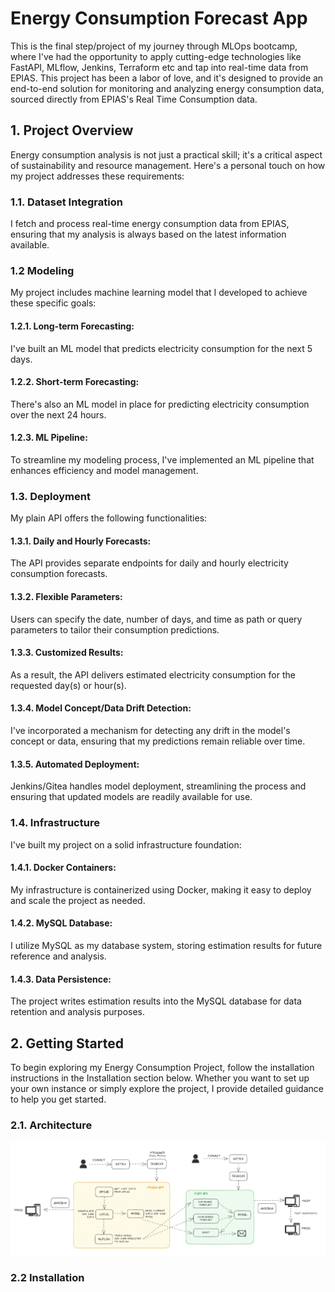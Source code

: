 # Energy Consumption Forecast App

This is the final step/project of my journey through MLOps bootcamp, where I've had the opportunity to apply cutting-edge technologies like FastAPI, MLflow, Jenkins, Terraform etc and tap into real-time data from EPIAS. This project has been a labor of love, and it's designed to provide an end-to-end solution for monitoring and analyzing energy consumption data, sourced directly from EPIAS's Real Time Consumption data.

## 1. Project Overview
Energy consumption analysis is not just a practical skill; it's a critical aspect of sustainability and resource management. Here's a personal touch on how my project addresses these requirements:

### 1.1. Dataset Integration
I fetch and process real-time energy consumption data from EPIAS, ensuring that my analysis is always based on the latest information available.

### 1.2 Modeling
My project includes machine learning model that I developed to achieve these specific goals:

#### 1.2.1. Long-term Forecasting: 
I've built an ML model that predicts electricity consumption for the next 5 days.

#### 1.2.2. Short-term Forecasting: 
There's also an ML model in place for predicting electricity consumption over the next 24 hours.

#### 1.2.3. ML Pipeline: 
To streamline my modeling process, I've implemented an ML pipeline that enhances efficiency and model management.

### 1.3. Deployment
My plain API offers the following functionalities:

#### 1.3.1. Daily and Hourly Forecasts: 
The API provides separate endpoints for daily and hourly electricity consumption forecasts.

#### 1.3.2. Flexible Parameters: 
Users can specify the date, number of days, and time as path or query parameters to tailor their consumption predictions.

#### 1.3.3. Customized Results: 
As a result, the API delivers estimated electricity consumption for the requested day(s) or hour(s).

#### 1.3.4. Model Concept/Data Drift Detection: 
I've incorporated a mechanism for detecting any drift in the model's concept or data, ensuring that my predictions remain reliable over time.

#### 1.3.5. Automated Deployment: 
Jenkins/Gitea handles model deployment, streamlining the process and ensuring that updated models are readily available for use.

### 1.4. Infrastructure
I've built my project on a solid infrastructure foundation:

#### 1.4.1. Docker Containers: 
My infrastructure is containerized using Docker, making it easy to deploy and scale the project as needed.

#### 1.4.2. MySQL Database: 
I utilize MySQL as my database system, storing estimation results for future reference and analysis.

#### 1.4.3. Data Persistence: 
The project writes estimation results into the MySQL database for data retention and analysis purposes.

## 2. Getting Started
To begin exploring my Energy Consumption Project, follow the installation instructions in the Installation section below. Whether you want to set up your own instance or simply explore the project, I provide detailed guidance to help you get started.

### 2.1. Architecture
![Simple Architecture](./images/architecture.png)

### 2.2 Installation